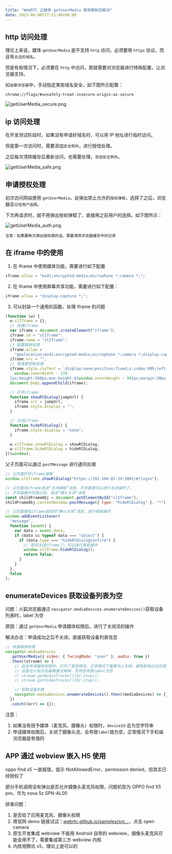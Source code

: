 ```yaml
---
title: "WebRTC 之媒体 getUserMedia 使用限制及解决"
date: 2023-06-06T17:21:40+08:00
---
```


## http 访问处理

理论上来说，媒体 `getUserMedia` 是不支持 `http` 访问，必须要用 `https` 协议，而且有`合法的域名`。

但是有些情况下，必须要在 `http` 中访问，那就需要对浏览器进行特殊配置，让浏览器支持。

如`谷歌浏览器`中，手动指定某些域名安全，如下图所示配置：

`chrome://flags/#unsafely-treat-insecure-origin-as-secure`

![getUserMedia_secure.png](https://p6-juejin.byteimg.com/tos-cn-i-k3u1fbpfcp/71ca4b36bab14a50ab2e7197d65a4323~tplv-k3u1fbpfcp-zoom-in-crop-mark:1512:0:0:0.awebp?)

## ip 访问处理

在开发测试阶段时，如果没有申请好域名时，可以用 IP 地址进行临时访问。

但是第一次访问时，需要添加`安全例外`，进行授信处理。

之后每次清除缓存后重新访问，也需要处理，`添加安全例外`。

![getUserMedia_safe.png](https://p1-juejin.byteimg.com/tos-cn-i-k3u1fbpfcp/a0af90df3f0d48afa7abd381f63cdf7a~tplv-k3u1fbpfcp-zoom-in-crop-mark:1512:0:0:0.awebp?)

## 申请授权处理

初次访问网站使用 `getUserMedia`，会弹出禁止允许的`授权弹框`，选择了之后，浏览器会`记住用户选择`。

下次再请求时，就不用弹出授权弹框了，直接用之前用户的选择。如下图所示：

![getUserMedia_auth.png](https://p3-juejin.byteimg.com/tos-cn-i-k3u1fbpfcp/46c0c7cb3aa148c5bcfdaf71ddf71044~tplv-k3u1fbpfcp-zoom-in-crop-mark:1512:0:0:0.awebp?)

`注意：如果要再次弹出授权框的话，需要清除浏览器缓存中的记录`

## 在 iframe 中的使用

1.  在 iframe 中使用媒体功能，需要进行如下配置

```js
iframe.allow = "midi;encrypted-media;microphone *;camera *;";
```

2.  在 iframe 中使用屏幕共享功能，需要进行如下配置：

```js
iframe.allow = "display-capture *;";
```

3.  可以封装一个通用的函数，处理 iframe 的问题

```js
(function (w) {
  w.slIframe = {};
  // 创建iframe
  var iframe = document.createElement("iframe");
  iframe.id = "slIframe";
  iframe.name = "slIframe";
  // 配置媒体权限
  iframe.allow =
    "geolocation;midi;encrypted-media;microphone *;camera *;display-capture *;";
  iframe.src = "";
  // 宽高要控制处理
  iframe.style.cssText = `display:none;position:fixed;z-index:999;left:0;right:0;top:0;border:none;width:635px;max-width: ${
    window.innerWidth - 120
  }px;height:560px;max-height:${window.innerHeight - 90}px;margin:20px auto 0;`;
  document.body.appendChild(iframe);

  // 打开iframe
  function showRlDialog(jumpUrl) {
    iframe.src = jumpUrl;
    iframe.style.display = "";
  }

  // 关闭iframe
  function hideRlDialog() {
    iframe.style.display = "none";
  }

  w.slIframe.showRlDialog = showRlDialog;
  w.slIframe.hideRlDialog = hideRlDialog;
})(window);
```

父子页面可以通过 `postMessage` 进行通讯处理

```js
// 父页面打开iframe弹框
window.slIframe.showRlDialog("https://192.168.83.39:3001/#/login");

// 父页面向iframe发送“关闭弹框”消息，子页面就可以进行关闭操作了。
// 子页面操作完成之后，发送“确认关闭”消息
const childFrameObj = document.getElementById("slIframe");
childFrameObj.contentWindow.postMessage({ type: "hideRlDialog" }, "*");

// 父页面接收iframe返回的“确认关闭”消息，进行收尾操作
window.addEventListener(
  "message",
  function (event) {
    var data = event.data;
    if (data && typeof data === "object") {
      if (data.type === "hideRlDialogConfirm") {
        // 即将关闭iframe了，可以进行某些操作
        window.slIframe.hideRlDialog();
        return false;
      }
    }
  },
  false
);
```

## enumerateDevices 获取设备列表为空

问题：火狐浏览器通过 `navigator.mediaDevices.enumerateDevices()`获取设备列表时，label 为空

原因：通过 `getUserMedia` 申请媒体权限后，进行了关闭流的操作

解决办法：申请成功之后不关闭，直接获取设备列表信息

```js
// 申请媒体权限
navigator.mediaDevices
  .getUserMedia({ video: { facingMode: "user" }, audio: true })
  .then((stream) => {
    // 此处申请媒体权限时，打开了音视频流，正常情况下需要马上关掉，避免影响之后的使用
    // 但是在火狐浏览器需要注释掉，否则会导致label为空
    // stream.getAudioTracks()[0].stop();
    // stream.getVideoTracks()[0].stop();

    // 获取设备列表
    navigator.mediaDevices.enumerateDevices().then((mediaDevices) => {});
  })
  .catch((err) => {});
```

注意：

1.  如果没有授予媒体（麦克风、摄像头）权限时，`deviceId` 会为空字符串
2.  申请媒体权限后，关闭了摄像头流，会导致`label`值为空，正常情况下手机端浏览器是有值的

## APP 通过 webview 嵌入 H5 使用

oppo find x5 一直报错，提示 NotAllowedError、permission denied，但其实已经授权了

部分手机调用没有弹出是否允许摄像头麦克风权限，问题机型为 OPPO find X5 pro、华为 nova 5z SPN-AL00

排查问题：

1.  是否给了应用麦克风、摄像头权限
2.  用官网 demo 链接试试：[webrtc.github.io/samples/src…](https://webrtc.github.io/samples/src/content/getusermedia/gum/)，点击 open camera
3.  原生开发集成 webview 不能用 Android 自带的 webview，摄像头麦克风可能会用不了，需要集成第三方 webview 内核
4.  内核用腾讯 x5，理论上是可以的

